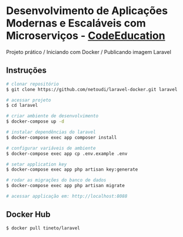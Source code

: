 # Desenvolvimento de Aplicações Modernas e Escaláveis com Microserviços - [CodeEducation](https://code.education)

Projeto prático / Iniciando com Docker / Publicando imagem Laravel

## Instruções

```bash
# clonar repositório
$ git clone https://github.com/netoudi/laravel-docker.git laravel

# acessar projeto
$ cd laravel

# criar ambiente de desenvolvimento
$ docker-compose up -d

# instalar dependências do laravel
$ docker-compose exec app composer install

# configurar variáveis de ambiente
$ docker-compose exec app cp .env.example .env

# setar application key
$ docker-compose exec app php artisan key:generate

# rodar as migrações do banco de dados
$ docker-compose exec app php artisan migrate

# acessar applicação em: http://localhost:8088
```

## Docker Hub

```bash
$ docker pull tineto/laravel
```

